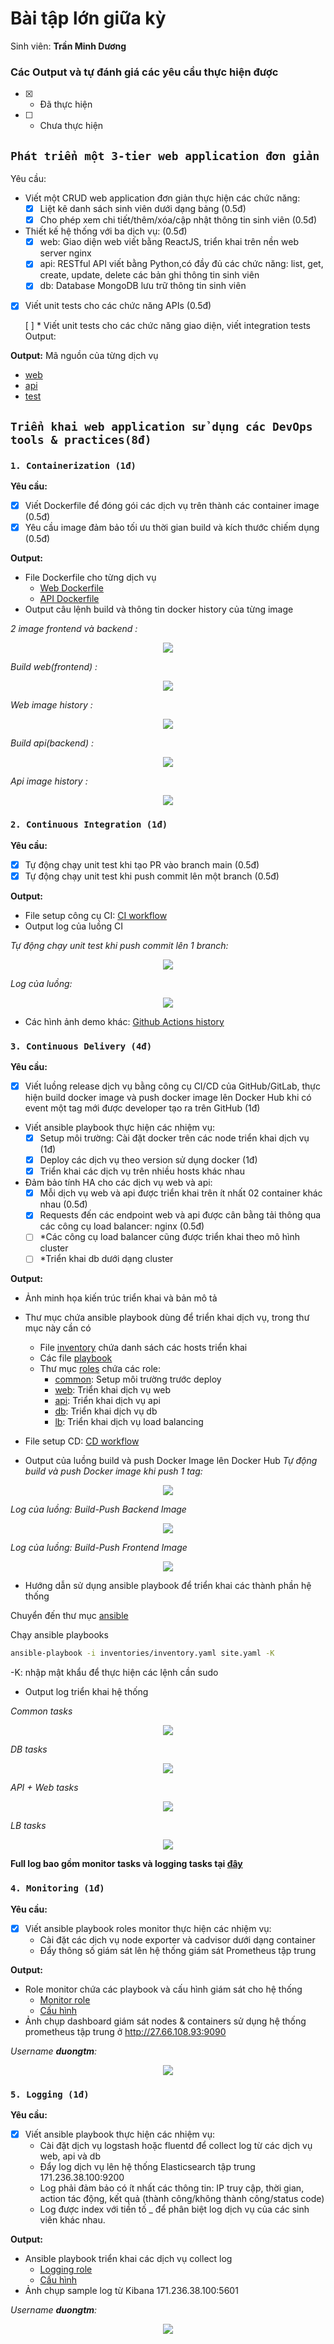 # Bài tập lớn giữa kỳ

Sinh viên: **Trần Minh Dương**

### Các Output và tự đánh giá các yêu cầu thực hiện được

- [x] - Đã thực hiện
- [ ] - Chưa thực hiện

## **`Phát triển một 3-tier web application đơn giản`**

Yêu cầu:

- Viết một CRUD web application đơn giản thực hiện các chức năng:
  - [x] Liệt kê danh sách sinh viên dưới dạng bảng (0.5đ)
  - [x] Cho phép xem chi tiết/thêm/xóa/cập nhật thông tin sinh viên (0.5đ)
- Thiết kế hệ thống với ba dịch vụ: (0.5đ)
  - [x] web: Giao diện web viết bằng ReactJS, triển khai trên nền web server nginx
  - [x] api: RESTful API viết bằng Python,có đầy đủ các chức năng: list, get, create, update, delete các bản ghi thông tin sinh viên
  - [x] db: Database MongoDB lưu trữ thông tin sinh viên
- [x] Viết unit tests cho các chức năng APIs (0.5đ)

  [ ] \* Viết unit tests cho các chức năng giao diện, viết integration tests
  Output:

**Output:** Mã nguồn của từng dịch vụ

- [web](./vtapp/frontend/)
- [api](./vtapp/backend/app.py)
- [test](./vtapp/test/test_api.py)

## **`Triển khai web application sử dụng các DevOps tools & practices(8đ)`**

### **`1. Containerization (1đ)`**

**Yêu cầu:**

- [x] Viết Dockerfile để đóng gói các dịch vụ trên thành các container image (0.5đ)
- [x] Yêu cầu image đảm bảo tối ưu thời gian build và kích thước chiếm dụng (0.5đ)

**Output:**

- File Dockerfile cho từng dịch vụ
  - [Web Dockerfile](./vtapp/frontend/Dockerfile)
  - [API Dockerfile](./vtapp/backend/Dockerfile)
- Output câu lệnh build và thông tin docker history của từng image

_2 image frontend và backend :_

<div align="center">
    <img src="./images/docker_images.png"/>
</div>

_Build web(frontend) :_

<div align="center">
    <img src="./images/docker_fe_build.png"/>
</div>

_Web image history :_

<div align="center">
    <img src="./images/docker_fe_history.png"/>
</div>

_Build api(backend) :_

<div align="center">
    <img src="./images/docker_be_build.png"/>
</div>

_Api image history :_

<div align="center">
    <img src="./images/docker_be_history.png"/>
</div>

### **`2. Continuous Integration (1đ)`**

**Yêu cầu:**

- [x] Tự động chạy unit test khi tạo PR vào branch main (0.5đ)
- [x] Tự động chạy unit test khi push commit lên một branch (0.5đ)

**Output:**

- File setup công cụ CI: [CI workflow](./workflows/python-app.yml)
- Output log của luồng CI

_Tự động chạy unit test khi push commit lên 1 branch:_

<div align="center">
    <img src="./images/ci_log_1.png"/>
</div>

_Log của luồng:_

<div align="center">
    <img src="./images/ci_log.png"/>
</div>

- Các hình ảnh demo khác: [Github Actions history](https://github.com/duongtm3102/Viettel-Digital-Talent-2023/actions)

### **`3. Continuous Delivery (4đ)`**

**Yêu cầu:**

- [x] Viết luồng release dịch vụ bằng công cụ CI/CD của GitHub/GitLab, thực hiện build docker image và push docker image lên Docker Hub khi có event một tag mới được developer tạo ra trên GitHub (1đ)
- Viết ansible playbook thực hiện các nhiệm vụ:
  - [x] Setup môi trường: Cài đặt docker trên các node triển khai dịch vụ (1đ)
  - [x] Deploy các dịch vụ theo version sử dụng docker (1đ)
  - [x] Triển khai các dịch vụ trên nhiều hosts khác nhau
- Đảm bảo tính HA cho các dịch vụ web và api:
  - [x] Mỗi dịch vụ web và api được triển khai trên ít nhất 02 container khác nhau (0.5đ)
  - [x] Requests đến các endpoint web và api được cân bằng tải thông qua các công
        cụ load balancer: nginx (0.5đ)
  - [ ] \*Các công cụ load balancer cũng được triển khai theo mô hình cluster
  - [ ] \*Triển khai db dưới dạng cluster

**Output:**

- Ảnh minh họa kiến trúc triển khai và bản mô tả

- Thư mục chứa ansible playbook dùng để triển khai dịch vụ, trong thư mục này cần có
  - File [inventory](./ansible/inventories/inventory.yaml) chứa danh sách các hosts triển khai
  - Các file [playbook](./ansible/site.yaml)
  - Thư mục [roles](./ansible/roles/) chứa các role:
    - [common](./ansible/roles/common/): Setup môi trường trước deploy
    - [web](./ansible/roles/web/): Triển khai dịch vụ web
    - [api](./ansible/roles/api/): Triển khai dịch vụ api
    - [db](./ansible/roles/db/): Triển khai dịch vụ db
    - [lb](./ansible/roles/lb/): Triển khai dịch vụ load balancing
- File setup CD: [CD workflow](./workflows/docker-image.yml)
- Output của luồng build và push Docker Image lên Docker Hub
  _Tự động build và push Docker image khi push 1 tag:_

<div align="center">
    <img src="./images/cd_log.png"/>
</div>

_Log của luồng: Build-Push Backend Image_

<div align="center">
    <img src="./images/cd_log_1.png"/>
</div>

_Log của luồng: Build-Push Frontend Image_

<div align="center">
    <img src="./images/cd_log_2.png"/>
</div>

- Hướng dẫn sử dụng ansible playbook để triển khai các thành phần hệ thống

Chuyển đến thư mục [ansible](./ansible/)

Chạy ansible playbooks

```bash
ansible-playbook -i inventories/inventory.yaml site.yaml -K
```

-K: nhập mật khẩu để thực hiện các lệnh cần sudo

- Output log triển khai hệ thống

_Common tasks_

<div align="center">
    <img src="./images/ansible_common.png"/>
</div>

_DB tasks_

<div align="center">
    <img src="./images/ansible_db.png"/>
</div>

_API + Web tasks_

<div align="center">
    <img src="./images/ansible_web_api.png"/>
</div>

_LB tasks_

<div align="center">
    <img src="./images/ansible_lb.png"/>
</div>

**Full log bao gồm monitor tasks và logging tasks tại [đây](./images/ansiblelog.txt)**

### **`4. Monitoring (1đ)`**

**Yêu cầu:**

- [x] Viết ansible playbook roles monitor thực hiện các nhiệm vụ:
  - Cài đặt các dịch vụ node exporter và cadvisor dưới dạng container
  - Đẩy thông số giám sát lên hệ thống giám sát Prometheus tập trung

**Output:**

- Role monitor chứa các playbook và cấu hình giám sát cho hệ thống
  - [Monitor role](./ansible/roles/monitor/)
  - [Cấu hình](./ansible/roles/monitor/templates/prometheus.yml)
- Ảnh chụp dashboard giám sát nodes & containers sử dụng hệ thống prometheus tập trung ở http://27.66.108.93:9090

_Username **duongtm**:_

<div align="center">
    <img src="./images/monitor.png"/>
</div>

### **`5. Logging (1đ)`**

**Yêu cầu:**

- [x] Viết ansible playbook thực hiện các nhiệm vụ:
  - Cài đặt dịch vụ logstash hoặc fluentd để collect log từ các dịch vụ web, api và db
  - Đẩy log dịch vụ lên hệ thống Elasticsearch tập trung 171.236.38.100:9200
  - Log phải đảm bảo có ít nhất các thông tin: IP truy cập, thời gian, action tác động, kết quả (thành công/không thành công/status code)
  - Log được index với tiền tố <username>\_ để phân biệt log dịch vụ của các sinh
    viên khác nhau.

**Output:**

- Ansible playbook triển khai các dịch vụ collect log
  - [Logging role](./ansible/roles/logging/)
  - [Cấu hình](./ansible/roles/logging/files/fluentd/fluent.conf)
- Ảnh chụp sample log từ Kibana 171.236.38.100:5601

_Username **duongtm**:_

<div align="center">
    <img src="./images/logging.png"/>
</div>
